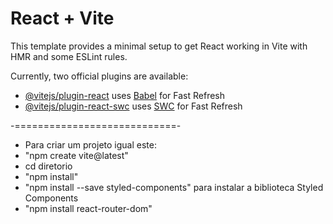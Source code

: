 # React + Vite

This template provides a minimal setup to get React working in Vite with HMR and some ESLint rules.

Currently, two official plugins are available:

- [@vitejs/plugin-react](https://github.com/vitejs/vite-plugin-react/blob/main/packages/plugin-react/README.md) uses [Babel](https://babeljs.io/) for Fast Refresh
- [@vitejs/plugin-react-swc](https://github.com/vitejs/vite-plugin-react-swc) uses [SWC](https://swc.rs/) for Fast Refresh

-============================-

- Para criar um projeto igual este:
- "npm create vite@latest"
- cd diretorio
- "npm install"
- "npm install --save styled-components" para instalar a biblioteca Styled Components
- "npm install react-router-dom"
